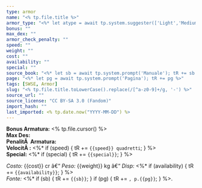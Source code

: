 ```yaml
---
type: armor
name: "<% tp.file.title %>"
armor_type: "<%* let atype = await tp.system.suggester(['Light','Medium','Heavy','Shield'], ['Light','Medium','Heavy','Shield']); tR += atype %>"
bonus: ""
max_dex: ""
armor_check_penalty: ""
speed: ""
weight: ""
cost: ""
availability: ""
special: ""
source_book: "<%* let sb = await tp.system.prompt('Manuale'); tR += sb %>"
page: "<%* let pg = await tp.system.prompt('Pagina'); tR += pg %>"
tags: [SWSE, Armor]
slug: "<% tp.file.title.toLowerCase().replace(/[^a-z0-9]+/g, '-') %>"
source_url: ""
source_license: "CC BY-SA 3.0 (Fandom)"
import_hash: ""
last_imported: <% tp.date.now("YYYY-MM-DD") %>
---
```


**Bonus Armatura:** <% tp.file.cursor() %>  
**Max Des:**   
**PenalitÃ  Armatura:**   
**VelocitÃ :** <%* if (speed) { tR += `{{speed}} quadretti`; } %>  
**Special:** <%* if (special) { tR += `{{special}}`; } %>  

*Costo:* {{cost}} cr â€“ *Peso:* {{weight}} kg â€“ *Disp:* <%* if (availability) { tR += `{{availability}}`; } %>  
*Fonte:* <%* if (sb) { tR += `{{sb}}`; } if (pg) { tR += `, p.{{pg}}`; } %>.

